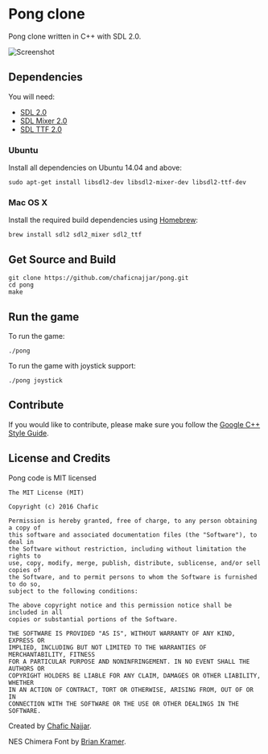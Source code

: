 Pong clone
=============

Pong clone written in C++ with SDL 2.0.

![Screenshot](https://cloud.githubusercontent.com/assets/1498164/5608125/295a3186-9481-11e4-968b-04987a925a93.png)

## Dependencies

You will need:

+ [SDL 2.0](https://www.libsdl.org/)
+ [SDL Mixer 2.0](http://www.libsdl.org/projects/SDL_mixer/)
+ [SDL TTF 2.0](https://www.libsdl.org/projects/SDL_ttf/)

### Ubuntu

Install all dependencies on Ubuntu 14.04 and above:

`sudo apt-get install libsdl2-dev libsdl2-mixer-dev libsdl2-ttf-dev`

### Mac OS X

Install the required build dependencies using [Homebrew](http://brew.sh/):

`brew install sdl2 sdl2_mixer sdl2_ttf`

## Get Source and Build

```
git clone https://github.com/chaficnajjar/pong.git
cd pong
make
```

## Run the game

To run the game:

`./pong`

To run the game with joystick support:

`./pong joystick`

## Contribute

If you would like to contribute, please make sure you follow the [Google C++ Style Guide](http://google-styleguide.googlecode.com/svn/trunk/cppguide.html).

## License and Credits

Pong code is MIT licensed

```
The MIT License (MIT)

Copyright (c) 2016 Chafic

Permission is hereby granted, free of charge, to any person obtaining a copy of
this software and associated documentation files (the "Software"), to deal in
the Software without restriction, including without limitation the rights to
use, copy, modify, merge, publish, distribute, sublicense, and/or sell copies of
the Software, and to permit persons to whom the Software is furnished to do so,
subject to the following conditions:

The above copyright notice and this permission notice shall be included in all
copies or substantial portions of the Software.

THE SOFTWARE IS PROVIDED "AS IS", WITHOUT WARRANTY OF ANY KIND, EXPRESS OR
IMPLIED, INCLUDING BUT NOT LIMITED TO THE WARRANTIES OF MERCHANTABILITY, FITNESS
FOR A PARTICULAR PURPOSE AND NONINFRINGEMENT. IN NO EVENT SHALL THE AUTHORS OR
COPYRIGHT HOLDERS BE LIABLE FOR ANY CLAIM, DAMAGES OR OTHER LIABILITY, WHETHER
IN AN ACTION OF CONTRACT, TORT OR OTHERWISE, ARISING FROM, OUT OF OR IN
CONNECTION WITH THE SOFTWARE OR THE USE OR OTHER DEALINGS IN THE SOFTWARE.
```

Created by [Chafic Najjar](https://github.com/chaficnajjar).

NES Chimera Font by [Brian Kramer](https://www.pkeod.com/).
